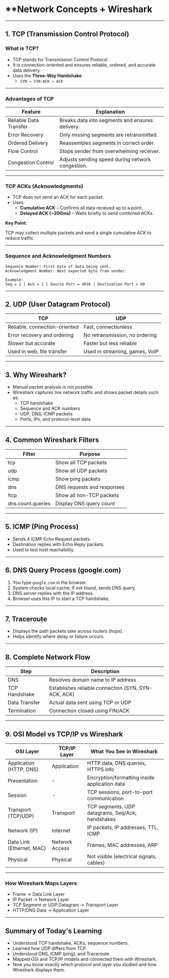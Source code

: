 # **Network Concepts + Wireshark

---

## **1. TCP (Transmission Control Protocol)**

### **What is TCP?**

- TCP stands for Transmission Control Protocol.
- It is connection-oriented and ensures reliable, ordered, and accurate data delivery.
- Uses the **Three-Way Handshake**:
    - `SYN → SYN-ACK → ACK`

---

### **Advantages of TCP**

| Feature | Explanation |
| --- | --- |
| Reliable Data Transfer | Breaks data into segments and ensures delivery. |
| Error Recovery | Only missing segments are retransmitted. |
| Ordered Delivery | Reassembles segments in correct order. |
| Flow Control | Stops sender from overwhelming receiver. |
| Congestion Control | Adjusts sending speed during network congestion. |

---

### **TCP ACKs (Acknowledgments)**

- TCP does not send an ACK for each packet.
- Uses:
    - **Cumulative ACK** – Confirms all data received up to a point.
    - **Delayed ACK (~200ms)** – Waits briefly to send combined ACKs.

**Key Point:**

TCP may collect multiple packets and send a single cumulative ACK to reduce traffic.

---

### **Sequence and Acknowledgment Numbers**

```
Sequence Number: First byte of data being sent.
Acknowledgment Number: Next expected byte from sender.

Example:
Seq = 1 | Ack = 1 | Source Port = 4016 | Destination Port = 80

```

---

## **2. UDP (User Datagram Protocol)**

| TCP | UDP |
| --- | --- |
| Reliable, connection-oriented | Fast, connectionless |
| Error recovery and ordering | No retransmission, no ordering |
| Slower but accurate | Faster but less reliable |
| Used in web, file transfer | Used in streaming, games, VoIP |

---

## **3. Why Wireshark?**

- Manual packet analysis is not possible.
- Wireshark captures live network traffic and shows packet details such as:
    - TCP handshake
    - Sequence and ACK numbers
    - UDP, DNS, ICMP packets
    - Ports, IPs, and protocol-level data

---

## **4. Common Wireshark Filters**

| Filter | Purpose |
| --- | --- |
| tcp | Show all TCP packets |
| udp | Show all UDP packets |
| icmp | Show ping packets |
| dns | DNS requests and responses |
| !tcp | Show all non-TCP packets |
| dns.count.queries | Display DNS query count |

---

## **5. ICMP (Ping Process)**

- Sends 4 ICMP Echo Request packets.
- Destination replies with Echo Reply packets.
- Used to test host reachability.

---

## **6. DNS Query Process (google.com)**

1. You type `google.com` in the browser.
2. System checks local cache; if not found, sends DNS query.
3. DNS server replies with the IP address.
4. Browser uses this IP to start a TCP handshake.

---

## **7. Traceroute**

- Displays the path packets take across routers (hops).
- Helps identify where delay or failure occurs.

---

## **8. Complete Network Flow**

| Step | Description |
| --- | --- |
| DNS | Resolves domain name to IP address |
| TCP Handshake | Establishes reliable connection (SYN, SYN-ACK, ACK) |
| Data Transfer | Actual data sent using TCP or UDP |
| Termination | Connection closed using FIN/ACK |

---

## **9. OSI Model vs TCP/IP vs Wireshark**

| OSI Layer | TCP/IP Layer | What You See in Wireshark |
| --- | --- | --- |
| Application (HTTP, DNS) | Application | HTTP data, DNS queries, HTTPS info |
| Presentation | - | Encryption/formatting inside application data |
| Session | - | TCP sessions, port-to-port communication |
| Transport (TCP/UDP) | Transport | TCP segments, UDP datagrams, Seq/Ack, handshakes |
| Network (IP) | Internet | IP packets, IP addresses, TTL, ICMP |
| Data Link (Ethernet, MAC) | Network Access | Frames, MAC addresses, ARP |
| Physical | Physical | Not visible (electrical signals, cables) |

---

### **How Wireshark Maps Layers**

- Frame → Data Link Layer
- IP Packet → Network Layer
- TCP Segment or UDP Datagram → Transport Layer
- HTTP/DNS Data → Application Layer

---

## **Summary of Today's Learning**

- Understood TCP handshake, ACKs, sequence numbers.
- Learned how UDP differs from TCP.
- Understood DNS, ICMP (ping), and Traceroute.
- Mapped OSI and TCP/IP models and connected them with Wireshark.
- Now you know exactly which protocol and layer you studied and how Wireshark displays them.
